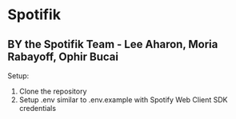 # Spotifik

## BY the Spotifik Team - Lee Aharon, Moria Rabayoff, Ophir Bucai

Setup:

1. Clone the repository
2. Setup .env similar to .env.example with Spotify Web Client SDK credentials
